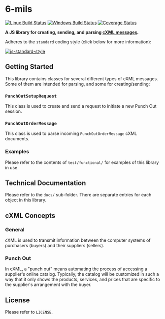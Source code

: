 # 6-mils

[![Linux Build Status](https://travis-ci.org/DPassarelli/6-mils.svg?branch=master)](https://travis-ci.org/DPassarelli/6-mils)
[![Windows Build Status](https://ci.appveyor.com/api/projects/status/o9v8vek7vyj0bjvu/branch/master?svg=true)](https://ci.appveyor.com/project/DPassarelli/6-mils)
[![Coverage Status](https://coveralls.io/repos/github/DPassarelli/6-mils/badge.svg?branch=master)](https://coveralls.io/github/DPassarelli/6-mils?branch=master)

**A JS library for creating, sending, and parsing [cXML messages](http://cxml.org).**

Adheres to the `standard` coding style (click below for more information):

[![js-standard-style](https://cdn.rawgit.com/feross/standard/master/badge.svg)](https://github.com/feross/standard#javascript-standard-style)


## Getting Started

This library contains classes for several different types of cXML messages. Some of them are intended for parsing, and some for creating/sending:

### `PunchOutSetupRequest`

This class is used to create and send a request to initiate a new Punch Out session.

### `PunchOutOrderMessage`

This class is used to parse incoming `PunchOutOrderMessage` cXML documents.

### Examples

Please refer to the contents of `test/functional/` for examples of this library in use.


## Technical Documentation

Please refer to the `docs/` sub-folder. There are separate entries for each object in this library.


## cXML Concepts

### General

cXML is used to transmit information between the computer systems of purchasers (buyers) and their suppliers (sellers).

### Punch Out

In cXML, a "punch out" means automating the process of accessing a supplier's online catalog. Typically, the catalog will be customized in such a way that it only shows the products, services, and prices that are specific to the supplier's arrangement with the buyer. 


## License

Please refer to `LICENSE`.

